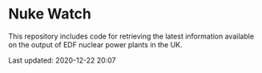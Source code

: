 # Nuke Watch

This repository includes code for retrieving the latest information available on the output of EDF nuclear power plants in the UK.

Last updated: 2020-12-22 20:07
